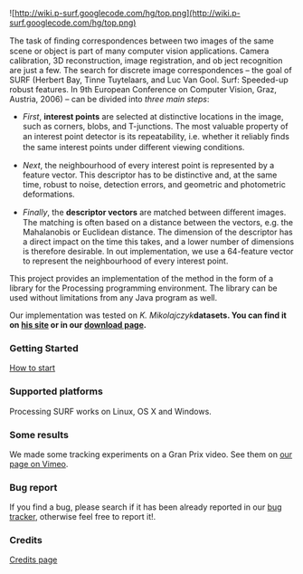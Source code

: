![http://wiki.p-surf.googlecode.com/hg/top.png](http://wiki.p-surf.googlecode.com/hg/top.png)

The task of ﬁnding correspondences between two images of the same scene or object is part of many computer vision applications.
Camera calibration, 3D reconstruction, image registration, and ob ject recognition are just a few. The search for discrete image correspondences – the goal of SURF (Herbert Bay, Tinne Tuytelaars, and Luc Van Gool. Surf: Speeded-up robust features. In 9th European Conference on Computer Vision, Graz, Austria, 2006) – can be divided into _three main steps_:

  * _First_, **interest points** are selected at distinctive locations in the image, such as corners, blobs, and T-junctions. The most valuable property of an interest point detector is its repeatability, i.e. whether it reliably ﬁnds the same interest points under diﬀerent viewing conditions.

  * _Next_, the neighbourhood of every interest point is represented by a feature vector. This descriptor has to be distinctive and, at the same time, robust to noise, detection errors, and geometric and photometric deformations.

  * _Finally_, the **descriptor vectors** are matched between diﬀerent images. The matching is often based on a distance between the vectors, e.g. the Mahalanobis or Euclidean distance. The dimension of the descriptor has a direct impact on the time this takes, and a lower number of dimensions is therefore desirable. In out implementation, we use a 64-feature vector to represent the neighbourhood of every interest point.

This project provides an implementation of the method in the form of a library for the Processing programming environment. The library can be used without limitations from any Java program as well.

Our implementation was tested on  _K. Mikolajczyk_**datasets. You can find it on [his site](http://www.robots.ox.ac.uk/~vgg/research/affine/index.html) or in our
[download page](http://code.google.com/p/p-surf/downloads/list).**

### Getting Started ###

[How to start](Getting_Started.md)

### Supported platforms ###

Processing SURF works on Linux, OS X and Windows.

### Some results ###

We made some tracking experiments on a Gran Prix video. See them on [our page on Vimeo](http://www.vimeo.com/processingsurf).

### Bug report ###

If you find a bug, please search if it has been already reported in our [bug tracker](http://code.google.com/p/p-surf/issues/list), otherwise feel free to report it!.

### Credits ###

[Credits page](Credits.md)